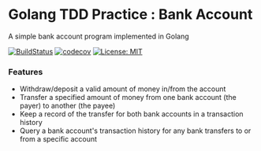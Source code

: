 # Golang TDD Practice : Bank Account

A simple bank account program implemented in Golang

[![BuildStatus](https://travis-ci.org/ak-sahli/kata-bank-golang.svg?branch=master)](https://travis-ci.org/ak-sahli/kata-bank-golang)
[![codecov](https://codecov.io/gh/ak-sahli/kata-bank-golang/branch/master/graph/badge.svg)](https://codecov.io/gh/ak-sahli/kata-bank-golang)
[![License: MIT](https://img.shields.io/badge/License-MIT-yellow.svg)](https://opensource.org/licenses/MIT)

### Features
* Withdraw/deposit a valid amount of money in/from the account
* Transfer a specified amount of money from one bank account (the payer) to another (the payee)
* Keep a record of the transfer for both bank accounts in a transaction history
* Query a bank account's transaction history for any bank transfers to or from a specific account
